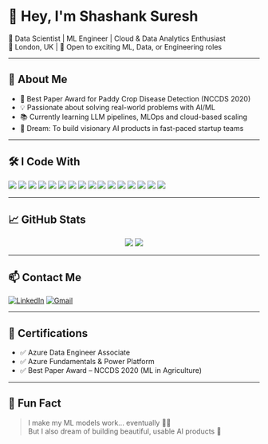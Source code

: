 # 👋 Hey, I'm Shashank Suresh

🎯 Data Scientist | ML Engineer | Cloud & Data Analytics Enthusiast  
📍 London, UK | 💼 Open to exciting ML, Data, or Engineering roles  

---

## 🧠 About Me

- 🌾 Best Paper Award for Paddy Crop Disease Detection (NCCDS 2020)
- 💡 Passionate about solving real-world problems with AI/ML
- 📚 Currently learning LLM pipelines, MLOps and cloud-based scaling
- 🔭 Dream: To build visionary AI products in fast-paced startup teams

---

## 🛠️ I Code With

<p>
  <img src="https://img.shields.io/badge/Python-3670A0?style=for-the-badge&logo=python&logoColor=white"/>
  <img src="https://img.shields.io/badge/SQL-025E8C?style=for-the-badge&logo=postgresql&logoColor=white"/>
  <img src="https://img.shields.io/badge/Power BI-F2C811?style=for-the-badge&logo=powerbi&logoColor=black"/>
  <img src="https://img.shields.io/badge/Azure-0089D6?style=for-the-badge&logo=microsoftazure&logoColor=white"/>
  <img src="https://img.shields.io/badge/TensorFlow-FF6F00?style=for-the-badge&logo=tensorflow&logoColor=white"/>
  <img src="https://img.shields.io/badge/Pandas-150458?style=for-the-badge&logo=pandas&logoColor=white"/>
  <img src="https://img.shields.io/badge/Tableau-E97627?style=for-the-badge&logo=tableau&logoColor=white"/>
  <img src="https://img.shields.io/badge/Docker-0db7ed?style=for-the-badge&logo=docker&logoColor=white"/>
  <img src="https://img.shields.io/badge/Git-F05032?style=for-the-badge&logo=git&logoColor=white"/>
  <img src="https://img.shields.io/badge/Linux-FCC624?style=for-the-badge&logo=linux&logoColor=black"/>
  <img src="https://img.shields.io/badge/Numpy-013243?style=for-the-badge&logo=numpy&logoColor=white"/>
  <img src="https://img.shields.io/badge/Scikit Learn-F7931E?style=for-the-badge&logo=scikit-learn&logoColor=white"/>
  <img src="https://img.shields.io/badge/Matplotlib-11557C?style=for-the-badge&logo=matplotlib&logoColor=white"/>
  <img src="https://img.shields.io/badge/Flask-000000?style=for-the-badge&logo=flask&logoColor=white"/>
  <img src="https://img.shields.io/badge/VS Code-007ACC?style=for-the-badge&logo=visualstudiocode&logoColor=white"/>
  <img src="https://img.shields.io/badge/Postman-FF6C37?style=for-the-badge&logo=postman&logoColor=white"/>
</p>

---

## 📈 GitHub Stats

<div align="center">
  <img src="https://github-readme-stats.vercel.app/api/top-langs/?username=shashanksuresh18&layout=compact&theme=tokyonight" />
  <img src="https://github-readme-stats.vercel.app/api?username=shashanksuresh18&show_icons=true&theme=tokyonight"/>
</div>

---

## 📫 Contact Me

[![LinkedIn](https://img.shields.io/badge/LinkedIn-0077B5?style=for-the-badge&logo=linkedin&logoColor=white)](https://www.linkedin.com/in/shashanksuresh18/)
[![Gmail](https://img.shields.io/badge/Gmail-D14836?style=for-the-badge&logo=gmail&logoColor=white)](mailto:shashanksuresh018@gmail.com)

---

## 📜 Certifications

- ✅ Azure Data Engineer Associate  
- ✅ Azure Fundamentals & Power Platform  
- ✅ Best Paper Award – NCCDS 2020 (ML in Agriculture)

---

## 💬 Fun Fact

> I make my ML models work... eventually 🤖🔥  
> But I also dream of building beautiful, usable AI products 🚀
